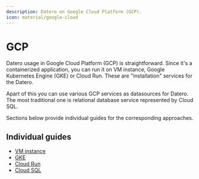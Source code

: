 ```yaml
---
description: Datero on Google Cloud Platform (GCP).
icon: material/google-cloud
---
```


# GCP
Datero usage in Google Cloud Platform (GCP) is straightforward. 
Since it's a containerized application, you can run it on VM instance, Google Kubernetes Engine (GKE) or Cloud Run.
These are "installation" services for the Datero.

Apart of this you can use various GCP services as datasources for Datero.
The most traditional one is relational database service represented by Cloud SQL.

Sections below provide individual guides for the corresponding approaches.

## Individual guides
- [VM instance](vm_instance.md)
- [GKE](gke.md)
- [Cloud Run](cloud_run.md)
- [Cloud SQL](cloud_sql.md)
